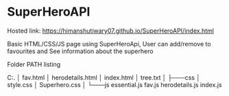 # SuperHeroAPI

Hosted link: https://himanshutiwary07.github.io/SuperHeroAPI/index.html


Basic HTML/CSS/JS page using SuperHeroApi, User can add/remove to favourites and See information about the superhero


Folder PATH listing
<p>
C:.
│   fav.html
│   herodetails.html
│   index.html
│   tree.txt
│   
├───css
│       style.css
│       Superhero.css
│       
└───js
        essential.js
        fav.js
        herodetails.js
        index.js
        
  </p>
